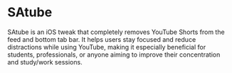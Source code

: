 # SAtube
SAtube is an iOS tweak that completely removes YouTube Shorts from the feed and bottom tab bar. It helps users stay focused and reduce distractions while using YouTube, making it especially beneficial for students, professionals, or anyone aiming to improve their concentration and study/work sessions.
